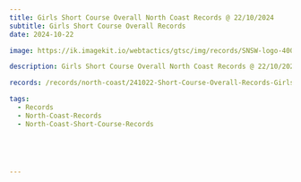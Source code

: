 ```yaml
---
title: Girls Short Course Overall North Coast Records @ 22/10/2024
subtitle: Girls Short Course Overall Records
date: 2024-10-22

image: https://ik.imagekit.io/webtactics/gtsc/img/records/SNSW-logo-400x600-new.jpg

description: Girls Short Course Overall North Coast Records @ 22/10/2024

records: /records/north-coast/241022-Short-Course-Overall-Records-Girls.pdf

tags:
  - Records
  - North-Coast-Records
  - North-Coast-Short-Course-Records





---
```






